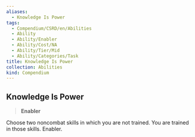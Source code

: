 ```yaml
---
aliases:
  - Knowledge Is Power
tags:
  - Compendium/CSRD/en/Abilities
  - Ability
  - Ability/Enabler
  - Ability/Cost/NA
  - Ability/Tier/Mid
  - Ability/Categories/Task
title: Knowledge Is Power
collection: Abilities
kind: Compendium
---
```

## Knowledge Is Power  
>**Enabler**
  
Choose two noncombat skills in which you are not trained. You are trained in those skills. Enabler.